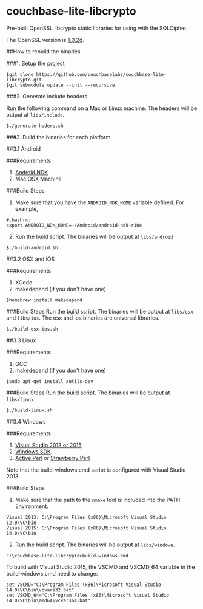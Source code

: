 # couchbase-lite-libcrypto #

Pre-built OpenSSL libcrypto static libraries for using with the SQLCipher.

The OpenSSL version is [1.0.2d](https://github.com/openssl/openssl/releases/tag/OpenSSL_1_0_2d).

##How to rebuild the binaries

###1. Setup the project
```
$git clone https://github.com/couchbaselabs/couchbase-lite-libcrypto.git
$git submodule update --init --recursive
```
###2. Generate include headers

Run the following command on a Mac or Linux machine. The headers will be output at `libs/include`.
```
$./generate-heders.sh
```

###3. Build the binaries for each platform

##3.1 Android

###Requirements
1. [Android NDK](http://developer.android.com/ndk/index.html)
2. Mac OSX Machine

###Build Steps
1. Make sure that you have the `ANDROID_NDK_HOME` variable defined. For example,

 ```
 #.bashrc:
 export ANDROID_NDK_HOME=~/Android/android-ndk-r10e
 ```
2. Run the build script. The binaries will be output at `libs/android`

 ```
 $./build-android.sh
 ```

##3.2 OSX and iOS

###Requirements
1. XCode
2. makedepend (if you don't have one)

 ```
 $homebrew install makedepend
 ```

###Build Steps
Run the build script. The binaries will be output at `libs/osx` and `libs/ios`. The osx and ios binaries are universal libraries.
 ```
 $./build-osx-ios.sh
 ```

##3.3 Linux

###Requirements
1. GCC
2. makedepend (if you don't have one)

 ```
 $sudo apt-get install xutils-dev
 ```

###Build Steps
Run the build script. The binaries will be output at `libs/linux`.
 ```
 $./build-linux.sh
 ```
##3.4 Windows

###Requirements
1. [Visual Studio 2013 or 2015](https://www.visualstudio.com/en-us/downloads/download-visual-studio-vs.aspx)
2. [Windows SDK](https://msdn.microsoft.com/en-us/windows/desktop/bg162891.aspx).
3. [Active Perl](http://www.activestate.com/activeperl) or [Strawberry Perl](http://strawberryperl.com)

Note that the build-windows.cmd script is configured with Visual Studio 2013.

###Build Steps
1. Make sure that the path to the `nmake` tool is included into the PATH Environment.

 ```
 Visual 2013: C:\Program Files (x86)\Microsoft Visual Studio 12.0\VC\bin
 Visual 2015: C:\Program Files (x86)\Microsoft Visual Studio 14.0\VC\bin
 ```
2. Run the build script. The binaries will be output at `libs/windows`.

 ```
 C:\couchbase-lite-libcrypto>build-windows.cmd
 ```
 
 To build with Visual Studio 2015, the VSCMD and VSCMD_64 variable in the build-windows.cmd need to change:
 ```
 set VSCMD="C:\Program Files (x86)\Microsoft Visual Studio 14.0\VC\bin\vcvars32.bat"
 set VSCMD_64="C:\Program Files (x86)\Microsoft Visual Studio 14.0\VC\bin\amd64\vcvars64.bat"
 ```